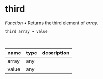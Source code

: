 # third

_Function_ &bull; Returns the third element of _array_.

<pre><code>third array &rarr; value</code></pre>
<br>

| name | type | description |
|------|------|-------------|
|array|any||
|value|any||


